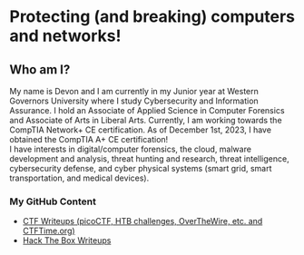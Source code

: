 # Protecting (and breaking) computers and networks!

## Who am I?
My name is Devon and I am currently in my Junior year at Western Governors University where I study Cybersecurity and Information Assurance. I hold an Associate of Applied Science in Computer Forensics and Associate of Arts in Liberal Arts. Currently, I am working towards the CompTIA Network+ CE certification. As of December 1st, 2023, I have obtained the CompTIA A+ CE certification!<br>
I have interests in digital/computer forensics, the cloud, malware development and analysis, threat hunting and research, threat intelligence, cybersecurity defense, and cyber physical systems (smart grid, smart transportation, and medical devices).<br>

### My GitHub Content
- [CTF Writeups (picoCTF, HTB challenges, OverTheWire, etc. and CTFTime.org)](https://github.com/DPSSecurity/CTF-writeups)
- [Hack The Box Writeups](https://github.com/DPSSecurity/HTB-writeups)
